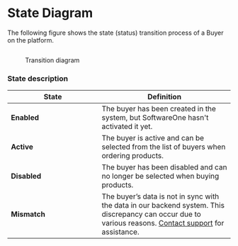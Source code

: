 # State Diagram

The following figure shows the state (status) transition process of a Buyer on the platform.

<figure><img src="broken-reference" alt=""><figcaption><p>Transition diagram</p></figcaption></figure>

### State description <a href="#title-5mg-nfx-6ff" id="title-5mg-nfx-6ff"></a>

<table><thead><tr><th width="189">State</th><th>Definition</th></tr></thead><tbody><tr><td><strong>Enabled</strong></td><td>The buyer has been created in the system, but SoftwareOne hasn't activated it yet.</td></tr><tr><td><strong>Active</strong> </td><td>The buyer is active and can be selected from the list of buyers when ordering products.</td></tr><tr><td><strong>Disabled</strong> </td><td>The buyer has been disabled and can no longer be selected when buying products.</td></tr><tr><td><strong>Mismatch</strong> </td><td>The buyer’s data is not in sync with the data in our backend system. This discrepancy can occur due to various reasons. <a href="../../../../help-and-support/contact-support.md">Contact support</a> for assistance.</td></tr></tbody></table>
